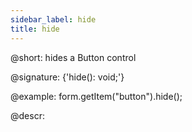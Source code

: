 ```yaml
---
sidebar_label: hide
title: hide
---          
```


@short: hides a Button control

@signature: {'hide(): void;'}




@example:
form.getItem("button").hide();



@descr:



